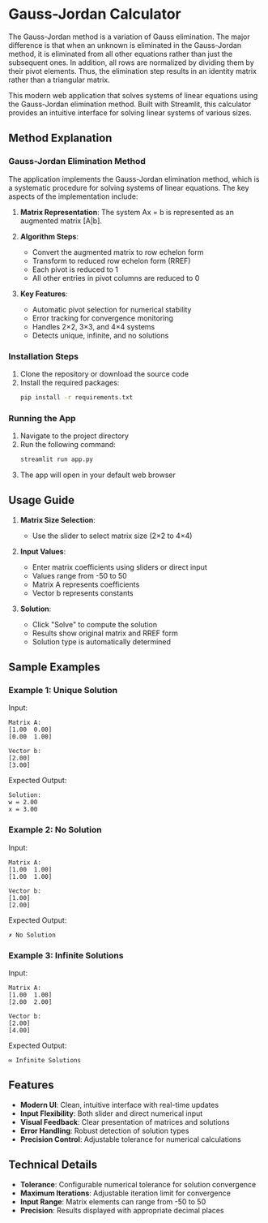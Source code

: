 # Gauss-Jordan Calculator

The Gauss-Jordan method is a variation of Gauss elimination. The major difference is that when an unknown is eliminated in the Gauss-Jordan method, it is eliminated from all other equations rather than just the subsequent ones. In addition, all rows are normalized by dividing them by their pivot elements. Thus, the elimination step results in an identity matrix rather than a triangular matrix.

This modern web application that solves systems of linear equations using the Gauss-Jordan elimination method. Built with Streamlit, this calculator provides an intuitive interface for solving linear systems of various sizes.

## Method Explanation

### Gauss-Jordan Elimination Method

The application implements the Gauss-Jordan elimination method, which is a systematic procedure for solving systems of linear equations. The key aspects of the implementation include:

1. **Matrix Representation**: The system Ax = b is represented as an augmented matrix [A|b].

2. **Algorithm Steps**:
   - Convert the augmented matrix to row echelon form
   - Transform to reduced row echelon form (RREF)
   - Each pivot is reduced to 1
   - All other entries in pivot columns are reduced to 0

3. **Key Features**:
   - Automatic pivot selection for numerical stability
   - Error tracking for convergence monitoring
   - Handles 2×2, 3×3, and 4×4 systems
   - Detects unique, infinite, and no solutions


### Installation Steps
1. Clone the repository or download the source code
2. Install the required packages:
   ```bash
   pip install -r requirements.txt
   ```

### Running the App
1. Navigate to the project directory
2. Run the following command:
   ```bash
   streamlit run app.py
   ```
3. The app will open in your default web browser

## Usage Guide

1. **Matrix Size Selection**:
   - Use the slider to select matrix size (2×2 to 4×4)

2. **Input Values**:
   - Enter matrix coefficients using sliders or direct input
   - Values range from -50 to 50
   - Matrix A represents coefficients
   - Vector b represents constants

3. **Solution**:
   - Click "Solve" to compute the solution
   - Results show original matrix and RREF form
   - Solution type is automatically determined

## Sample Examples

### Example 1: Unique Solution
Input:
```
Matrix A:
[1.00  0.00]
[0.00  1.00]

Vector b:
[2.00]
[3.00]
```
Expected Output:
```
Solution:
w = 2.00
x = 3.00
```

### Example 2: No Solution
Input:
```
Matrix A:
[1.00  1.00]
[1.00  1.00]

Vector b:
[1.00]
[2.00]
```
Expected Output:
```
✗ No Solution
```

### Example 3: Infinite Solutions
Input:
```
Matrix A:
[1.00  1.00]
[2.00  2.00]

Vector b:
[2.00]
[4.00]
```
Expected Output:
```
∞ Infinite Solutions
```

## Features

- **Modern UI**: Clean, intuitive interface with real-time updates
- **Input Flexibility**: Both slider and direct numerical input
- **Visual Feedback**: Clear presentation of matrices and solutions
- **Error Handling**: Robust detection of solution types
- **Precision Control**: Adjustable tolerance for numerical calculations

## Technical Details

- **Tolerance**: Configurable numerical tolerance for solution convergence
- **Maximum Iterations**: Adjustable iteration limit for convergence
- **Input Range**: Matrix elements can range from -50 to 50
- **Precision**: Results displayed with appropriate decimal places 
